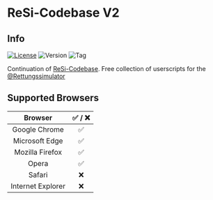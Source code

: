 # ReSi-Codebase V2

## Info
[![License](https://img.shields.io/badge/license-CC--BY--NC--SA-brightgreen)](http://creativecommons.org/licenses/by-nc-sa/4.0/) ![Version](https://img.shields.io/github/v/release/notme112/codebase-v2) ![Tag](https://img.shields.io/github/v/tag/notme112/codebase-v2?color=orange)

Continuation of [ReSi-Codebase](https://github.com/Notme112/codebase-v2). Free collection of userscripts for the [@Rettungssimulator](https://github.com/Rettunssimulator/)

## Supported Browsers

|      Browser      |  ✅ / ❌  |
| :---------------: | :-------: |
|   Google Chrome   |    ✅     |
|  Microsoft Edge   |    ✅     |
|  Mozilla Firefox  |    ✅     |
|       Opera       |    ✅     |
|      Safari       |    ❌     |
| Internet Explorer |    ❌     |
